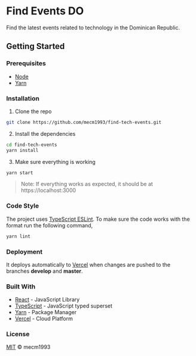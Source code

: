 # Find Events DO

Find the latest events related to technology in the Dominican Republic.

## Getting Started

### Prerequisites

 - [Node](https://nodejs.org/en/)
 - [Yarn](https://yarnpkg.com/)

### Installation

1. Clone the repo

```bash
git clone https://github.com/mecm1993/find-tech-events.git
```

2. Install the dependencies

```bash
cd find-tech-events
yarn install
```

3. Make sure everything is working

```bash
yarn start
```

> Note: If everything works as expected, it should be at https://localhost:3000

### Code Style
The project uses [TypeScript ESLint](https://github.com/typescript-eslint/typescript-eslint). To make sure the code works with the format run the following command,

```bash
yarn lint
```

### Deployment
It deploys automatically to [Vercel](https://vercel.com/) when changes are pushed to the branches **develop** and **master**.

### Built With
* [React](https://reactjs.org/docs/create-a-new-react-app.html) - JavaScript Library
* [TypeScript](https://www.typescriptlang.org/) - JavaScript typed superset
* [Yarn](https://yarnpkg.com/) - Package Manager
* [Vercel](https://vercel.com) - Cloud Platform

### License

[MIT]((https://raw.githubusercontent.com/mecm1993/find-tech-events/master/LICENSE)) © mecm1993
